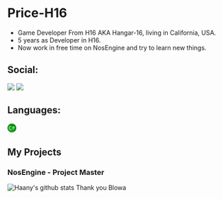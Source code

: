 # Price-H16

- Game Developer From H16 AKA Hangar-16, living in California, USA.
- 5 years as Developer in H16.
- Now work in free time on NosEngine and try to learn new things.

## Social:
[![](https://img.shields.io/badge/%40Price--H16-181717?style=flat-square&logo=github)](https://github.com/price-h16)
[![](https://img.shields.io/badge/-Price%230016-%232c2f33?style=flat-square&logo=discord)]()

## Languages:
<code><img height="20" src="https://raw.githubusercontent.com/github/explore/80688e429a7d4ef2fca1e82350fe8e3517d3494d/topics/csharp/csharp.png"></code>

## My Projects

### NosEngine - Project Master

![Haany's github stats Thank you Blowa](https://github-readme-stats.vercel.app/api?username=Price-H16&show_icons=true&hide=[%22issues%22])
